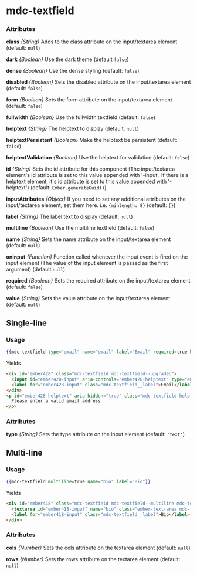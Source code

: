 # mdc-textfield

### Attributes

**class** *{String}* Adds to the class attribute on the input/textarea element (default: `null`)

**dark** *{Boolean}* Use the dark theme (default `false`)

**dense** *{Boolean}* Use the dense styling (default: `false`)

**disabled** *{Boolean}* Sets the disabled attribute on the input/textarea element (default: `false`)

**form** *{Boolean}* Sets the form attribute on the input/textarea element (default: `false`)

**fullwidth** *{Boolean}* Use the fullwidth textfield (default: `false`)

**helptext** *{String}* The helptext to display (default: `null`)

**helptextPersistent** *{Boolean}* Make the helptext be persistent (default: `false`)

**helptextValidation** *{Boolean}* Use the helptext for validation (default: `false`)

**id** *{String}* Sets the id attribute for this component (The input/textarea element's id attribute is set to this value appended with '-input'. If there is a helptext element, it's id attribute is set to this value appended with '-helptext') (default: `Ember.generateGuid()`)

**inputAttributes** *{Object}* If you need to set any additional attributes on the input/textarea element, set them here. i.e. `{minlength: 8}` (default: `{}`)

**label** *{String}* The label text to display (default: `null`)

**multiline** *{Boolean}* Use the multiline textfield (default: `false`)

**name** *{String}* Sets the name attribute on the input/textarea element (default: `null`)

**oninput** *{Function}* Function called whenever the input event is fired on the input element (The value of the input element is passed as the first argument) (default `null`)

**required** *{Boolean}* Sets the required attribute on the input/textarea element (default: `false`)

**value** *{String}* Sets the value attribute on the input/textarea element (default: `null`)

## Single-line

### Usage

```hbs
{{mdc-textfield type="email" name="email" label="Email" required=true helptext="Please enter a valid email address" helptextPersistent=true helptextValidation=true}}
```

Yields

```html
<div id="ember428" class="mdc-textfield mdc-textfield--upgraded">
  <input id="ember428-input" aria-controls="ember428-helptext" type="email" name="email" required class="ember-text-field mdc-textfield__input ember-view">
  <label for="ember428-input" class="mdc-textfield__label">Email</label>
</div>
<p id="ember428-helptext" aria-hidden="true" class="mdc-textfield-helptext mdc-textfield-helptext--persistent mdc-textfield-helptext--validation-msg">
  Please enter a valid email address
</p>
```

### Attributes

**type** *{String}* Sets the type attribute on the input element  (default: `'text'`)

## Multi-line

### Usage

```hbs
{{mdc-textfield multiline=true name="bio" label="Bio"}}
```

Yields

```html
<div id="ember418" class="mdc-textfield mdc-textfield--multiline mdc-textfield--upgraded">
  <textarea id="ember418-input" name="bio" class="ember-text-area mdc-textfield__input ember-view"></textarea>
  <label for="ember418-input" class="mdc-textfield__label">Bio</label>
</div>
```

### Attributes

**cols** *{Number}* Sets the cols attribute on the textarea element (default: `null`)

**rows** *{Number}* Sets the rows attribute on the textarea element (default: `null`)

